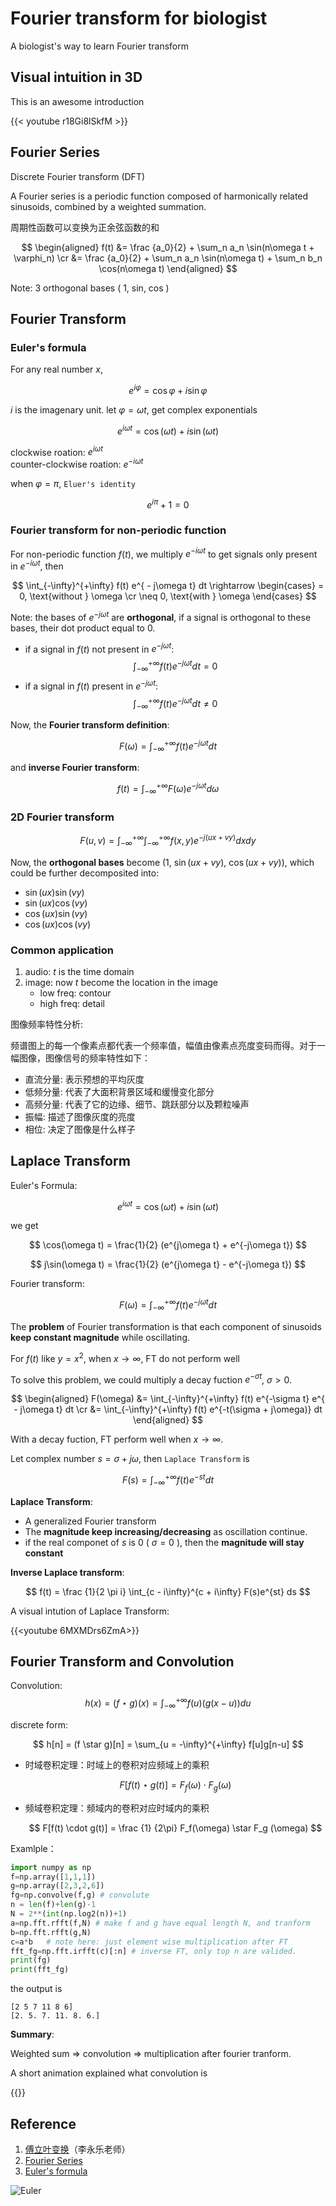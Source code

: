 # Fourier transform for biologist


A biologist's way to learn Fourier transform

## Visual intuition in 3D

This is an awesome introduction

{{< youtube r18Gi8lSkfM >}}


## Fourier Series

Discrete Fourier transform (DFT)


A Fourier series is a periodic function composed of harmonically related sinusoids, combined by a weighted summation.

周期性函数可以变换为正余弦函数的和

$$
\begin{aligned}
f(t) &= \frac {a_0}{2} + \sum_n a_n \sin(n\omega t + \varphi_n) \cr
&=  \frac {a_0}{2} +  \sum_n a_n \sin(n\omega t) + \sum_n b_n \cos(n\omega t)
\end{aligned}
$$


Note: 3 orthogonal bases ( 1, sin, cos )

## Fourier Transform

### Euler's formula

For any real number $x$,

$$
e^{i\varphi} = \cos \varphi + i \sin \varphi
$$

$i$ is the imagenary unit. let $\varphi = \omega t$, get complex exponentials

$$
e^{i\omega t} = \cos (\omega t) + i \sin (\omega t)
$$

clockwise roation: $e^{i\omega t}$  
counter-clockwise roation: $e^{ - i\omega t}$

when $\varphi = \pi$, `Eluer's identity`

$$
e^{i\pi} + 1 = 0
$$



### Fourier transform for non-periodic function

For non-periodic function $f(t)$, we multiply $e^{ - i\omega t}$ to get signals only present in $e^{ - i\omega t}$, then

$$
\int_{-\infty}^{+\infty} f(t) e^{ - j\omega t} dt \rightarrow \begin{cases} = 0, \text{without } \omega \cr 
\neq 0, \text{with } \omega 
\end{cases}
$$

Note: the bases of $e^{ - j\omega t}$ are **orthogonal**, if a signal is orthogonal to these bases, their dot product equal to 0. 

- if a signal in $f(t)$ not present in $e^{ - j\omega t}$: $$\int_{-\infty}^{+\infty} f(t) e^{ - j\omega t} dt = 0$$
- if a signal in $f(t)$ present in $e^{ - j\omega t}$: $$\int_{-\infty}^{+\infty} f(t) e^{ - j\omega t} dt \neq 0$$

Now, the **Fourier transform definition**:

$$
F(\omega) = \int_{-\infty}^{+\infty} f(t) e^{ - j\omega t} dt
$$

and **inverse Fourier transform**:

$$
f(t) = \int_{-\infty}^{+\infty} F(\omega) e^{ - j\omega t}d \omega
$$

### 2D Fourier transform

$$
F(u, v) = \int_{-\infty}^{+\infty} \int_{-\infty}^{+\infty} f(x,y) e^{ - j(ux + vy)} dxdy
$$

Now, the **orthogonal bases** become (1, $\sin(ux + vy)$, $\cos(ux + vy)$), which could be further decomposited into: 
- $\sin(ux)\sin(vy)$
- $\sin(ux)\cos(vy)$
- $\cos(ux)\sin(vy)$
- $\cos(ux)\cos(vy)$


### Common application

1. audio: $t$ is the time domain
2. image: now $t$ become the location in the image
   - low freq: contour
   - high freq: detail

图像频率特性分析:

频谱图上的每一个像素点都代表一个频率值，幅值由像素点亮度变码而得。对于一幅图像，图像信号的频率特性如下：

* 直流分量: 表示预想的平均灰度
* 低频分量: 代表了大面积背景区域和缓慢变化部分
* 高频分量: 代表了它的边缘、细节、跳跃部分以及颗粒噪声
* 振幅: 描述了图像灰度的亮度
* 相位: 决定了图像是什么样子


## Laplace Transform 

Euler's Formula:

$$
e^{i\omega t} = \cos (\omega t) + i \sin (\omega t)
$$


we get 

$$
\cos(\omega t) = \frac{1}{2} (e^{j\omega t} + e^{-j\omega t})
$$

$$
j\sin(\omega t) =  \frac{1}{2} (e^{j\omega t} - e^{-j\omega t})
$$


Fourier transform:

$$
F(\omega) = \int_{-\infty}^{+\infty} f(t) e^{ - j\omega t} dt
$$

The **problem** of Fourier transformation is that each component of sinusoids **keep constant magnitude** while oscillating.  

For $f(t)$ like $y = x^2$, when $x \rightarrow \infty$, FT do not perform well

To solve this problem, we could multiply a decay fuction $e^{-\sigma t}$, $\sigma > 0$. 


$$
\begin{aligned}
F(\omega) &= \int_{-\infty}^{+\infty} f(t) e^{-\sigma t} e^{ - j\omega t} dt \cr
&= \int_{-\infty}^{+\infty} f(t) e^{-t(\sigma + j\omega)} dt
\end{aligned}
$$

With a decay fuction, FT perform well when $x \rightarrow \infty$.

Let complex number $s = \sigma + j\omega$, then `Laplace Transform` is

$$
F(s) = \int_{-\infty}^{+\infty} f(t) e^{-st} dt
$$

**Laplace Transform**: 

- A generalized Fourier transform
- The **magnitude keep increasing/decreasing** as oscillation continue.
- if the real componet of $s$ is 0 ( $\sigma = 0$ ), then the **magnitude will stay constant**


**Inverse Laplace transform**:

$$
f(t) = \frac {1}{2 \pi i} \int_{c - i\infty}^{c + i\infty} F(s)e^{st} ds
$$


A visual intution of Laplace Transform:

{{<youtube 6MXMDrs6ZmA>}}

## Fourier Transform and Convolution

Convolution:
$$
h(x) = (f \star g)(x) = \int_{-\infty}^{+\infty} f(u)(g(x-u))du
$$

discrete form:

$$
h[n] = (f \star g)[n] = \sum_{u = -\infty}^{+\infty} f[u]g[n-u]
$$

- 时域卷积定理：时域上的卷积对应频域上的乘积 
  
  $$
  F[f(t) \star g(t)] = F_f(\omega) \cdot F_g (\omega)
  $$ 

- 频域卷积定理：频域内的卷积对应时域内的乘积

  $$
  F[f(t) \cdot g(t)] = \frac {1} {2\pi} F_f(\omega) \star F_g (\omega)
  $$ 
  

Examlple：

```python
import numpy as np
f=np.array([1,1,1])
g=np.array([2,3,2,6])
fg=np.convolve(f,g) # convolute
n = len(f)+len(g)-1
N = 2**(int(np.log2(n))+1)
a=np.fft.rfft(f,N) # make f and g have equal length N, and tranform
b=np.fft.rfft(g,N) 
c=a*b   # note here: just element wise multiplication after FT
fft_fg=np.fft.irfft(c)[:n] # inverse FT, only top n are valided.
print(fg)
print(fft_fg)
```
the output is

```
[2 5 7 11 8 6]
[2. 5. 7. 11. 8. 6.]
```

**Summary**:

Weighted sum => convolution => multiplication after fourier tranform.


A short animation explained what convolution is 

{{<youtube f0t-OCG79-U>}}


## Reference

1. [傅立叶变换](https://www.youtube.com/watch?v=0LuyxzqI3Hk)（李永乐老师）  
2. [Fourier Series](https://en.wikipedia.org/wiki/Fourier_series)
3. [Euler's formula](https://en.wikipedia.org/wiki/Euler%27s_formula)

![Euler](/images/ml/Euler_formula.svg.png)
